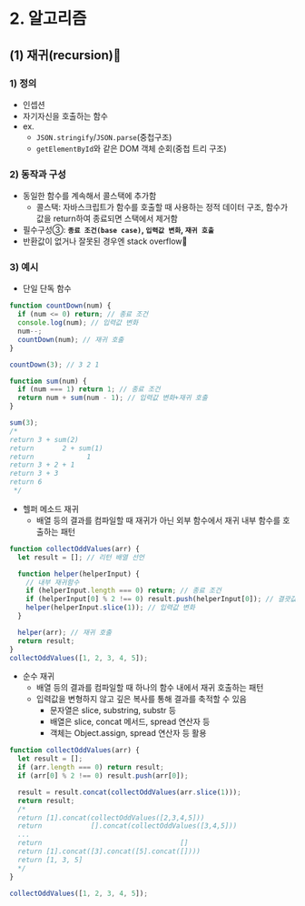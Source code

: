 # 2. 알고리즘

## (1) 재귀(recursion)💫

### 1) 정의

- 인셉션
- 자기자신을 호출하는 함수
- ex.
  - `JSON.stringify`/`JSON.parse`(중첩구조)
  - `getElementById`와 같은 DOM 객체 순회(중첩 트리 구조)

### 2) 동작과 구성

- 동일한 함수를 계속해서 콜스택에 추가함
  - 콜스택: 자바스크립트가 함수를 호출할 때 사용하는 정적 데이터 구조, 함수가 값을 return하여 종료되면 스택에서 제거함
- 필수구성③: **`종료 조건(base case)`, `입력값 변화`, `재귀 호출`**
- 반환값이 없거나 잘못된 경우엔 stack overflow🌋

### 3) 예시

- 단일 단독 함수

```ts
function countDown(num) {
  if (num <= 0) return; // 종료 조건
  console.log(num); // 입력값 변화
  num--;
  countDown(num); // 재귀 호출
}

countDown(3); // 3 2 1
```

```ts
function sum(num) {
  if (num === 1) return 1; // 종료 조건
  return num + sum(num - 1); // 입력값 변화+재귀 호출
}

sum(3);
/* 
return 3 + sum(2)
return       2 + sum(1)
return             1
return 3 + 2 + 1
return 3 + 3
return 6
 */
```

- 헬퍼 메소드 재귀
  - 배열 등의 결과를 컴파일할 때 재귀가 아닌 외부 함수에서 재귀 내부 함수를 호출하는 패턴

```ts
function collectOddValues(arr) {
  let result = []; // 리턴 배열 선언

  function helper(helperInput) {
    // 내부 재귀함수
    if (helperInput.length === 0) return; // 종료 조건
    if (helperInput[0] % 2 !== 0) result.push(helperInput[0]); // 결괏값 조작
    helper(helperInput.slice(1)); // 입력값 변화
  }

  helper(arr); // 재귀 호출
  return result;
}
collectOddValues([1, 2, 3, 4, 5]);
```

- 순수 재귀
  - 배열 등의 결과를 컴파일할 때 하나의 함수 내에서 재귀 호출하는 패턴
  - 입력값을 변형하지 않고 깊은 복사를 통해 결과를 축적할 수 있음
    - 문자열은 slice, substring, substr 등
    - 배열은 slice, concat 메서드, spread 연산자 등
    - 객체는 Object.assign, spread 연산자 등 활용

```ts
function collectOddValues(arr) {
  let result = [];
  if (arr.length === 0) return result;
  if (arr[0] % 2 !== 0) result.push(arr[0]);

  result = result.concat(collectOddValues(arr.slice(1)));
  return result;
  /* 
  return [1].concat(collectOddValues([2,3,4,5]))
  return            [].concat(collectOddValues([3,4,5]))
  ...
  return                                  []
  return [1].concat([3].concat([5].concat([])))
  return [1, 3, 5]
  */
}

collectOddValues([1, 2, 3, 4, 5]);
```
